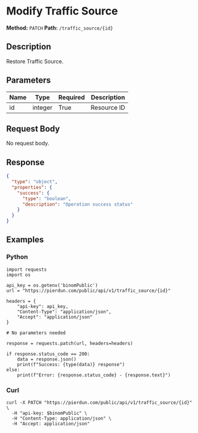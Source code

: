 # Modify Traffic Source

**Method:** `PATCH`
**Path:** `/traffic_source/{id}`

## Description
Restore Traffic Source.

## Parameters
| Name | Type | Required | Description |
|---|---|---|---|
| id | integer | True | Resource ID |

## Request Body
No request body.

## Response
```json
{
  "type": "object",
  "properties": {
    "success": {
      "type": "boolean",
      "description": "Operation success status"
    }
  }
}
```

## Examples
### Python
```__python__
import requests
import os

api_key = os.getenv('binomPublic')
url = "https://pierdun.com/public/api/v1/traffic_source/{id}"

headers = {
    "api-key": api_key,
    "Content-Type": "application/json",
    "Accept": "application/json"
}

# No parameters needed

response = requests.patch(url, headers=headers)

if response.status_code == 200:
    data = response.json()
    print(f"Success: {type(data)} response")
else:
    print(f"Error: {response.status_code} - {response.text}")
```
### Curl
```__curl__
curl -X PATCH "https://pierdun.com/public/api/v1/traffic_source/{id}" \
  -H "api-key: $binomPublic" \
  -H "Content-Type: application/json" \
  -H "Accept: application/json"
```
